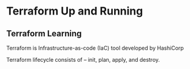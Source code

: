 # Terraform Up and Running

## Terraform Learning 

Terraform is Infrastructure-as-code (IaC) tool developed by HashiCorp

Terraform lifecycle consists of – init, plan, apply, and destroy.
